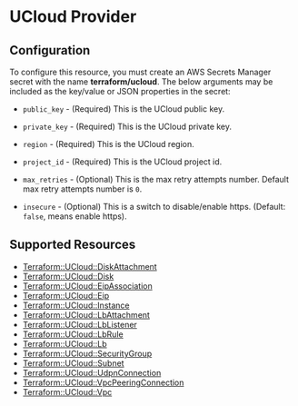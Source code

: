 # UCloud Provider

## Configuration

To configure this resource, you must create an AWS Secrets Manager secret with the name **terraform/ucloud**. The below arguments may be included as the key/value or JSON properties in the secret:

* `public_key` - (Required) This is the UCloud public key.

* `private_key` - (Required) This is the UCloud private key.

* `region` - (Required) This is the UCloud region.

* `project_id` - (Required) This is the UCloud project id.

* `max_retries` - (Optional) This is the max retry attempts number. Default max retry attempts number is `0`.

* `insecure` - (Optional) This is a switch to disable/enable https. (Default: `false`, means enable https).


## Supported Resources

* [Terraform::UCloud::DiskAttachment](DiskAttachment.md)
* [Terraform::UCloud::Disk](Disk.md)
* [Terraform::UCloud::EipAssociation](EipAssociation.md)
* [Terraform::UCloud::Eip](Eip.md)
* [Terraform::UCloud::Instance](Instance.md)
* [Terraform::UCloud::LbAttachment](LbAttachment.md)
* [Terraform::UCloud::LbListener](LbListener.md)
* [Terraform::UCloud::LbRule](LbRule.md)
* [Terraform::UCloud::Lb](Lb.md)
* [Terraform::UCloud::SecurityGroup](SecurityGroup.md)
* [Terraform::UCloud::Subnet](Subnet.md)
* [Terraform::UCloud::UdpnConnection](UdpnConnection.md)
* [Terraform::UCloud::VpcPeeringConnection](VpcPeeringConnection.md)
* [Terraform::UCloud::Vpc](Vpc.md)